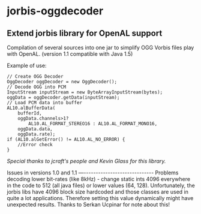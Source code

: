 jorbis-oggdecoder
=================

Extend jorbis library for OpenAL support
----------------------------------------

Compilation of several sources into one jar to simplify OGG Vorbis files play with OpenAL.
(version 1.1 compatible with Java 1.5)

Example of use:

    // Create OGG Decoder
    OggDecoder oggDecoder = new OggDecoder();
    // Decode OGG into PCM
    InputStream inputStream = new ByteArrayInputStream(bytes);
    oggData = oggDecoder.getData(inputStream);
    // Load PCM data into buffer
    AL10.alBufferData(
        bufferId,
        oggData.channels>1?
            AL10.AL_FORMAT_STEREO16 : AL10.AL_FORMAT_MONO16,
        oggData.data,
        oggData.rate);
    if (AL10.alGetError() != AL10.AL_NO_ERROR) {
        //Error check
    }


*Special thanks to jcraft's people and Kevin Glass for this library.*

Issues in versions 1.0 and 1.1
—-----------------------------
Problems decoding lower bit-rates (like 8kHz) - change static ints 4096 everywhere in the code to 512 (all java files) or lower values (64, 128). Unfortunately, the jorbis libs have 4096 block size hardcoded and those classes are used in quite a lot applications. Therefore setting this value dynamically might have unexpected results.
Thanks to Serkan Ucpinar for note about this!